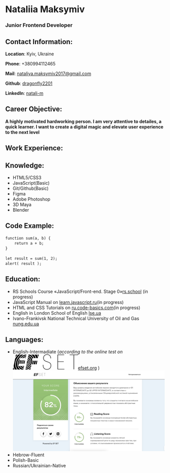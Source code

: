 # Nataliia Maksymiv

### Junior Frontend Developer

## Contact Information:

**Location**: Kyiv, Ukraine

**Phone**: +380994112465

**Mail**: <nataliya.maksymiv2017@gmail.com>

**Github**: [dragonfly2201](https://github.com/dragonfly2201)

**LinkedIn**: [natali-m](https://www.linkedin.com/in/natali-m-10a129222/)

## Career Objective:

**A highly motivated hardworking person. I am very attentive to detailes, a quick learner. I want to create a digital magic and elevate user experience to the next level**

## Work Experience:

## Knowledge:

- HTML5/CSS3
- JavaScript(Basic)
- Git/Github(Basic)
- Figma
- Adobe Photoshop
- 3D Maya
- Blender

## Code Example:

    function sum(a, b) {
        return a + b;
    }

    let result = sum(1, 2);
    alert( result );    


## Education:

- RS Schools Course «JavaScript/Front-end. Stage 0»[rs.school](https://rs.school/) (in progress)
- JavaScript Manual on [learn.javascript.ru](https://learn.javascript.ru/)(in progress)
- HTML and CSS Tutorials on [ru.code-basics.com](https://ru.code-basics.com/)(in progress)
- English in London School of English [lse.ua](https://lse.ua/)
- Ivano-Frankivsk National Technical University of Oil and Gas
[nung.edu.ua](https://nung.edu.ua/)

## Languages:

- English-Intermadiate (*according to the online test on*![EFset Logo](images/efset-logo_black.svg)[efset.org](https://www.efset.org/) )
![Efset Score](images/score.jpeg)
- Hebrow-Fluent
- Polish-Basic
- Russian/Ukrainian-Native
